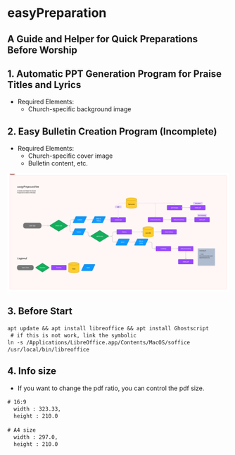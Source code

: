 # easyPreparation

## A Guide and Helper for Quick Preparations Before Worship

## 1. Automatic PPT Generation Program for Praise Titles and Lyrics
* Required Elements:
    - Church-specific background image

## 2. Easy Bulletin Creation Program (Incomplete)
* Required Elements:
    - Church-specific cover image
    - Bulletin content, etc.

![img.png](img.png)

## 3. Before Start

  ```shell
  apt update && apt install libreoffice && apt install Ghostscript
   # if this is not work, link the symbolic
  ln -s /Applications/LibreOffice.app/Contents/MacOS/soffice /usr/local/bin/libreoffice

  ```

## 4. Info size

* If you want to change the pdf ratio, you can control the pdf size.

```
# 16:9
  width : 323.33,
  height : 210.0
  
# A4 size
  width : 297.0,
  height : 210.0
  
  
```
